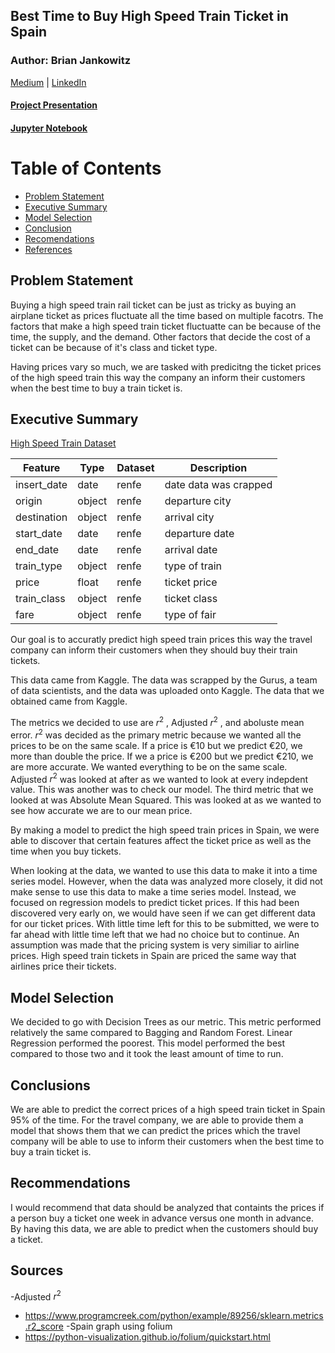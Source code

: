 ## Best Time to Buy High Speed Train Ticket in Spain
### Author: Brian Jankowitz
[Medium](https://medium.com/@JankowitzB) | [LinkedIn](https://www.linkedin.com/in/brian-jankowitz/)

#### [Project Presentation](presentation.pptx)
#### [Jupyter Notebook](/code/project_notebook.ipynb)

<h1>Table of Contents<span class="tocSkip"></span></h1>
<div class="toc"><ul class="toc-item"><li><span><a href="#Problem-Statement" data-toc-modified-id="Problem-Statement-2">Problem Statement</a></span></li><li><span><a href="#Executive-Summary" data-toc-modified-id="Executive-Summary-3">Executive Summary</a></span></li><li><span><a href="#Model-Selection" data-toc-modified-id="Model-Selection-9">Model Selection</a></span></li><li><span><a href="#Conclusion" data-toc-modified-id="Conclusion-10">Conclusion</a></span></li><li><span><a href="#Recomendations" data-toc-modified-id="Recomendations-11">Recomendations</a></span></li><li><span><a href="#References" data-toc-modified-id="References-12">References</a></span></li></ul></div>

## Problem Statement

Buying a high speed train rail ticket can be just as tricky as buying an airplane ticket as prices fluctuate all the time based on multiple facotrs. The factors that make a high speed train ticket fluctuatte can be because of the time, the supply, and the demand. Other factors that decide the cost of a ticket can be because of it's class and ticket type.

Having prices vary so much, we are tasked with predicitng the ticket prices of the high speed train this way the company an inform their customers when the best time to buy a train ticket is.


## Executive Summary

[High Speed Train Dataset](https://www.kaggle.com/thegurusteam/spanish-high-speed-rail-system-ticket-pricing)

|Feature|Type|Dataset|Description|
|---|---|---|---|
|insert_date|date|renfe|date data was crapped|
|origin|object|renfe|departure city|
|destination|object|renfe|arrival city|
|start_date|date|renfe|departure date|
|end_date|date|renfe|arrival date|
|train_type|object|renfe|type of train|
|price|float|renfe|ticket price|
|train_class|object|renfe|ticket class|
|fare|object|renfe|type of fair|


Our goal is to accuratly predict high speed train prices this way the travel company can inform their customers when they should buy their train tickets.

This data came from Kaggle. The data was scrapped by the Gurus, a team of data scientists, and the data was uploaded onto Kaggle.
The data that we obtained came from Kaggle.

The metrics we decided to use are $r^2$ , Adjusted $r^2$ , and aboluste mean error. $r^2$  was decided as the primary metric because we wanted all the prices to be on the same scale. If a price is €10 but we predict €20, we more than double the price. If we a price is €200 but we predict €210, we are more accurate. We wanted everything to be on the same scale. Adjusted $r^2$  was looked at after as we wanted to look at every indepdent value. This was another was to check our model. The third metric that we looked at was Absolute Mean Squared. This was looked at as we wanted to see how accurate we are to our mean price.

By making a model to predict the high speed train prices in Spain, we were able to discover that certain features affect the ticket price as well as the time when you buy tickets.

When looking at the data, we wanted to use this data to make it into a time series model. However, when the data was analyzed more closely, it did not make sense to use this data to make a time series model. Instead, we focused on regression models to predict ticket prices. If this had been discovered very early on, we would have seen if we can get different data for our ticket prices. With little time left for this to be submitted, we were to far ahead with little time left that we had no choice but to continue. An assumption was made that the pricing system is very similiar to airline prices. High speed train tickets in Spain are priced the same way that airlines price their tickets.

## Model Selection

We decided to go with Decision Trees as our metric. This metric performed relatively the same compared to Bagging and Random Forest. Linear Regression performed the poorest. This model performed the best compared to those two and it took the least amount of time to run.


## Conclusions

We are able to predict the correct prices of a high speed train ticket in Spain 95% of the time. For the travel company, we are able to provide them a model that shows them that we can predict the prices which the travel company will be able to use to inform their customers when the best time to buy a train ticket is.


## Recommendations

I would recommend that data should be analyzed that containts the prices if a person buy a ticket one week in advance versus one month in advance. By having this data, we are able to predict when the customers should buy a ticket.

## Sources
-Adjusted $r^2$
 - https://www.programcreek.com/python/example/89256/sklearn.metrics.r2_score
-Spain graph using folium
 - https://python-visualization.github.io/folium/quickstart.html
